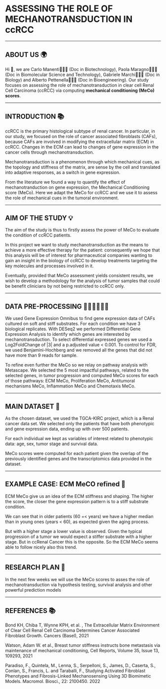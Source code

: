 # ASSESSING THE ROLE OF MECHANOTRANSDUCTION IN ccRCC

---------------------------------------------------------------------------------------------------
ABOUT US 🌍
---------------------------------------------------------------------------------------------------
Hi 👋, we are Carlo Manenti👨🏻‍🔬 (Doc in Biotechnology), Paola Maragno👩🏼‍🔬(Doc in Biomolecular Science and Technology), Gabriele Marchi👨🏻‍🔬 (Doc in Biology) and Alberto Pettenella👨🏻‍🔬 (Doc in Bioengineering).
Our study focuses on  assessing  the role of mechanotransduction in clear cell Renal Cell Carcinoma (ccRCC) via computing __mechanical conditioning (MeCo) scores__.


---------------------------------------------------------------------------------------------------
INTRODUCTION 📚
--------------------------------------------------------------------------------------------------- 
ccRCC is the primary histological subtype of renal cancer. 
In particular, in our study, we focused on the role of cancer associated fibroblasts (CAFs), because CAFs are involved in modifying the extracellular matrix (ECM) in ccRCC. Changes in the ECM can lead to changes of gene expression in the cancer cells through mechanotransduction.

Mechanotransduction is a phenomenon through which mechanical cues, as the topology and stiffness of the matrix, are sense by the cell and translated into adaptive responses, as a switch in gene expression. 

From the literature we found a way to quantify the effect of mechanotranduction on gene expression, the Mechanical Conditioning score (MeCo). 
Here we adapt the MeCo for ccRCC and we use it to assess the role of mechanical cues in the tumoral environment. 



---------------------------------------------------------------------------------------------------
 AIM OF THE STUDY 💡
---------------------------------------------------------------------------------------------------
The aim of the study is thus to firstly assess the power of MeCo to evaluate the condition of ccRCC patients. 

In this project we want to study mechanotransduction as the means to achieve a more effective therapy for the patient: consequently we hope that this analysis will be of interest for pharmaceutical companies wanting to gain an insight in the biology of ccRCC to develop treatments targeting the key molecules and processes involved in it. 

Eventually, provided that MeCo assessment yields consistent results, we wish to develop a methodology for the analysis of tumor samples that could be benefit clinicians by not being restricted to ccRCC only.


---------------------------------------------------------------------------------------------------
DATA PRE-PROCESSING 👩🏼‍💻🧑🏻‍💻
---------------------------------------------------------------------------------------------------
We used Gene Expression Omnibus to find gene expression data of CAFs cultured on soft and stiff substrates. For each condition we have 3 biological replicates. With DESeq2 we performed Differential Gene Expression Analysis to identify which genes are interested by mechanotransduction. To select differential expressed genes we used a Log2FoldChange of |3| and a p.adjusted value < 0.001. 
To control for FDR, we used Benjamini-Hochberg and we removed all the genes that did not have more than 9 reads for sample. 

To refine even further the MeCo so we relay on pathway analysis with Metascape. 
We selected the 5 most impactful pathways, related to the selected genes, in tumor progression and computed MeCo scores for each of those pathways: ECM MeCo, Proliferation MeCo, Antitumoral mechanisms MeCo, Inflammation MeCo and Chemotaxis MeCo. 

---------------------------------------------------------------------------------------------------
MAIN DATASET 💾
---------------------------------------------------------------------------------------------------
As the chosen dataset, we used the TGCA-KIRC project, which is a Renal cancer data set. 
We selected only the patients that have both phenotypic and gene expression data, ending up with over 500 patients. 

For each individual we kept as variables of interest related to phenotypic data: age, sex, tumor stage and survival data. 

MeCo scores were computed for each patient given the overlap of the previously identified genes and the transcriptomics data provided in the dataset.


---------------------------------------------------------------------------------------------------
EXAMPLE CASE: ECM MeCO refined 🔎
---------------------------------------------------------------------------------------------------
ECM MeCo give us an idea of the ECM stiffness and shaping. The higher the score, the closer the gene expression pattern is to a stiff substrate condition. 

We can see that in older patients (60 =< years) we have a higher median than in young ones (years < 60), as expected given the aging process.

But with a higher stage a lower value is observed. Given the typical progression of a tumor we would expect a stiffer substrate with a higher stage. But in ccRenal Cancer this is the opposite. So the ECM MeCo seems able to follow nicely also this trend.


---------------------------------------------------------------------------------------------------
 RESEARCH PLAN 🚀
---------------------------------------------------------------------------------------------------
In the next few weeks we will use the MeCo scores to asses the role of mechanotransduction via hypothesis testing, survival analysis and other powerful prediction models



---------------------------------------------------------------------------------------------------
REFERENCES 📚
---------------------------------------------------------------------------------------------------
Bond KH, Chiba T, Wynne KPH, et al. , The Extracellular Matrix Environment of Clear Cell Renal Cell Carcinoma Determines Cancer Associated Fibroblast Growth. Cancers (Basel), 2021 

Watson, Adam W. et al., Breast tumor stiffness instructs bone metastasis via maintenance of mechanical conditioning, Cell Reports, Volume 35, Issue 13, 109293, 2021

Paradiso, F., Quintela, M., Lenna, S., Serpelloni, S., James, D., Caserta, S., Conlan, S., Francis, L. and Taraballi, F., Studying Activated Fibroblast Phenotypes and Fibrosis-Linked Mechanosensing Using 3D Biomimetic Models. Macromol. Biosci., 22: 2100450. 2022


